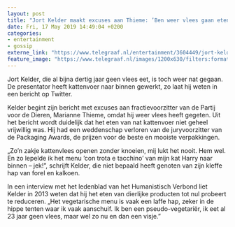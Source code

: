 ```yaml
---
layout: post
title: "Jort Kelder maakt excuses aan Thieme: ’Ben weer vlees gaan eten’"
date: Fri, 17 May 2019 14:49:04 +0200
categories: 
- entertainment 
- gossip 
externe_link: "https://www.telegraaf.nl/entertainment/3604449/jort-kelder-maakt-excuses-aan-thieme-ben-weer-vlees-gaan-eten"
feature_image: "https://www.telegraaf.nl/images/1200x630/filters:format(jpeg):quality(80)/cdn-kiosk-api.telegraaf.nl/270e527c-78a2-11e9-a089-0255c322e81b.jpg"
---
```


<p class="intro">Jort Kelder, die al bijna dertig jaar geen vlees eet, is toch weer nat gegaan. De presentator heeft kattenvoer naar binnen gewerkt, zo laat hij weten in een bericht op Twitter.</p> <p>Kelder begint zijn bericht met excuses aan fractievoorzitter van de Partij voor de Dieren, Marianne Thieme, omdat hij weer vlees heeft gegeten. Uit het bericht wordt duidelijk dat het eten van nat kattenvoer niet geheel vrijwillig was. Hij had een weddenschap verloren van de juryvoorzitter van de Packaging Awards, de prijzen voor de beste en mooiste verpakkingen.</p><p>„Zo’n zakje kattenvlees openen zonder knoeien, mij lukt het nooit. Hem wel. En zo lepelde ik het menu ’con trota e tacchino’ van mijn kat Harry naar binnen – jek!”, schrijft Kelder, die niet bepaald heeft genoten van zijn kleffe hap van forel en kalkoen.</p><p>In een interview met het ledenblad van het Humanistisch Verbond liet Kelder in 2013 weten dat hij het eten van dierlijke producten tot nul probeert te reduceren. „Het vegetarische menu is vaak een laffe hap, zeker in de hippe tenten waar ik vaak aanschuif. Ik ben een pseudo-vegetariër, ik eet al 23 jaar geen vlees, maar wel zo nu en dan een visje.”</p>
